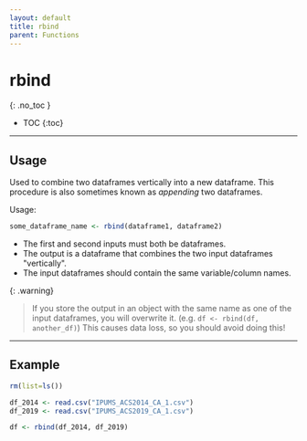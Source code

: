 ```yaml
---
layout: default
title: rbind
parent: Functions
---
```


# rbind
{: .no_toc }

- TOC
{:toc}

---

## Usage

Used to combine two dataframes vertically into a new dataframe. This procedure is also sometimes known as *appending* two dataframes.

Usage:
```r
some_dataframe_name <- rbind(dataframe1, dataframe2)
```

- The first and second inputs must both be dataframes.
- The output is a dataframe that combines the two input dataframes "vertically".
- The input dataframes should contain the same variable/column names.

{: .warning}
> If you store the output in an object with the same name as one of the input dataframes, you will overwrite it. (e.g. `df <- rbind(df, another_df)`) This causes data loss, so you should avoid doing this!

---

## Example

```r
rm(list=ls())

df_2014 <- read.csv("IPUMS_ACS2014_CA_1.csv")
df_2019 <- read.csv("IPUMS_ACS2019_CA_1.csv")

df <- rbind(df_2014, df_2019)
```

